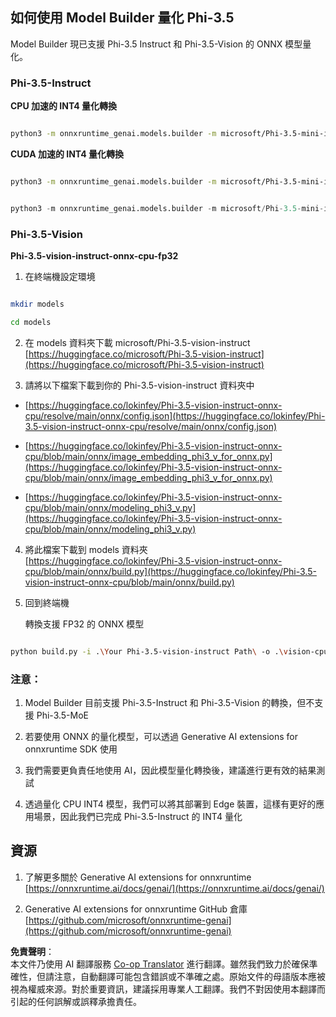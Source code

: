 <!--
CO_OP_TRANSLATOR_METADATA:
{
  "original_hash": "3bb9f5c926673593287eddc3741226cb",
  "translation_date": "2025-07-16T22:16:29+00:00",
  "source_file": "md/01.Introduction/04/UsingORTGenAIQuantifyingPhi.md",
  "language_code": "hk"
}
-->
## **如何使用 Model Builder 量化 Phi-3.5**

Model Builder 現已支援 Phi-3.5 Instruct 和 Phi-3.5-Vision 的 ONNX 模型量化。

### **Phi-3.5-Instruct**

**CPU 加速的 INT4 量化轉換**

```bash

python3 -m onnxruntime_genai.models.builder -m microsoft/Phi-3.5-mini-instruct  -o ./onnx-cpu -p int4 -e cpu -c ./Phi-3.5-mini-instruct

```

**CUDA 加速的 INT4 量化轉換**

```bash

python3 -m onnxruntime_genai.models.builder -m microsoft/Phi-3.5-mini-instruct  -o ./onnx-cpu -p int4 -e cuda -c ./Phi-3.5-mini-instruct

```

```python

python3 -m onnxruntime_genai.models.builder -m microsoft/Phi-3.5-mini-instruct  -o ./onnx-cpu -p int4 -e cuda -c ./Phi-3.5-mini-instruct

```

### **Phi-3.5-Vision**

**Phi-3.5-vision-instruct-onnx-cpu-fp32**

1. 在終端機設定環境

```bash

mkdir models

cd models 

```

2. 在 models 資料夾下載 microsoft/Phi-3.5-vision-instruct  
[https://huggingface.co/microsoft/Phi-3.5-vision-instruct](https://huggingface.co/microsoft/Phi-3.5-vision-instruct)

3. 請將以下檔案下載到你的 Phi-3.5-vision-instruct 資料夾中

- [https://huggingface.co/lokinfey/Phi-3.5-vision-instruct-onnx-cpu/resolve/main/onnx/config.json](https://huggingface.co/lokinfey/Phi-3.5-vision-instruct-onnx-cpu/resolve/main/onnx/config.json)

- [https://huggingface.co/lokinfey/Phi-3.5-vision-instruct-onnx-cpu/blob/main/onnx/image_embedding_phi3_v_for_onnx.py](https://huggingface.co/lokinfey/Phi-3.5-vision-instruct-onnx-cpu/blob/main/onnx/image_embedding_phi3_v_for_onnx.py)

- [https://huggingface.co/lokinfey/Phi-3.5-vision-instruct-onnx-cpu/blob/main/onnx/modeling_phi3_v.py](https://huggingface.co/lokinfey/Phi-3.5-vision-instruct-onnx-cpu/blob/main/onnx/modeling_phi3_v.py)

4. 將此檔案下載到 models 資料夾  
[https://huggingface.co/lokinfey/Phi-3.5-vision-instruct-onnx-cpu/blob/main/onnx/build.py](https://huggingface.co/lokinfey/Phi-3.5-vision-instruct-onnx-cpu/blob/main/onnx/build.py)

5. 回到終端機

    轉換支援 FP32 的 ONNX 模型

```bash

python build.py -i .\Your Phi-3.5-vision-instruct Path\ -o .\vision-cpu-fp32 -p f32 -e cpu

```

### **注意：**

1. Model Builder 目前支援 Phi-3.5-Instruct 和 Phi-3.5-Vision 的轉換，但不支援 Phi-3.5-MoE

2. 若要使用 ONNX 的量化模型，可以透過 Generative AI extensions for onnxruntime SDK 使用

3. 我們需要更負責任地使用 AI，因此模型量化轉換後，建議進行更有效的結果測試

4. 透過量化 CPU INT4 模型，我們可以將其部署到 Edge 裝置，這樣有更好的應用場景，因此我們已完成 Phi-3.5-Instruct 的 INT4 量化

## **資源**

1. 了解更多關於 Generative AI extensions for onnxruntime  
[https://onnxruntime.ai/docs/genai/](https://onnxruntime.ai/docs/genai/)

2. Generative AI extensions for onnxruntime GitHub 倉庫  
[https://github.com/microsoft/onnxruntime-genai](https://github.com/microsoft/onnxruntime-genai)

**免責聲明**：  
本文件乃使用 AI 翻譯服務 [Co-op Translator](https://github.com/Azure/co-op-translator) 進行翻譯。雖然我們致力於確保準確性，但請注意，自動翻譯可能包含錯誤或不準確之處。原始文件的母語版本應被視為權威來源。對於重要資訊，建議採用專業人工翻譯。我們不對因使用本翻譯而引起的任何誤解或誤釋承擔責任。